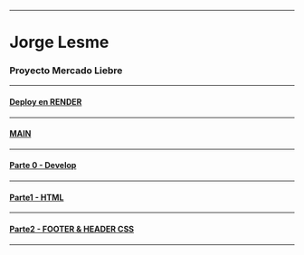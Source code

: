 ***
# Jorge Lesme
### Proyecto Mercado Liebre
***

#### [Deploy en RENDER](https://mercadoliebre-57w3.onrender.com)

***

#### [MAIN](https://github.com/Fenixbvh683/MercadoLiebre/tree/main)
***

#### [Parte  0 - Develop](https://github.com/Fenixbvh683/MercadoLiebre/tree/develop)
***

#### [Parte1 - HTML](https://github.com/Fenixbvh683/MercadoLiebre/tree/maquetado)
***

#### [Parte2 - FOOTER & HEADER CSS](https://github.com/Fenixbvh683/MercadoLiebre/tree/footercss)

***